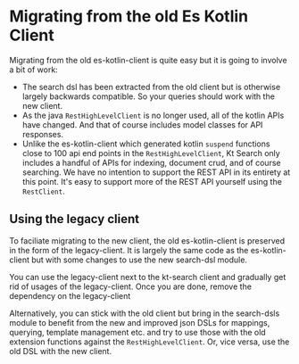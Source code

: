 # Migrating from the old Es Kotlin Client 

Migrating from the old es-kotlin-client is quite easy but it is going to involve a bit of work:

- The search dsl has been extracted from the old client but is otherwise largely backwards compatible. So your queries should work with the new client.
- As the java `RestHighLevelClient` is no longer used, all of the kotlin APIs have changed. And that of course includes model classes for API responses.
- Unlike the es-kotlin-client which generated kotlin `suspend` functions close to 100 api end points in the `RestHighLevelClient`, Kt Search only includes a handful of APIs for indexing, document crud, and of course searching. We have no intention to support the REST API in its entirety at this point. It's easy to support more of the REST API yourself using the `RestClient`.

## Using the legacy client

To faciliate migrating to the new client, the old es-kotlin-client is preserved in the form of the legacy-client. It is largely the same code as the es-kotlin-client but with some changes to use the new search-dsl module.

You can use the legacy-client next to the kt-search client and gradually get rid of usages of the legacy-client. Once you are done, remove the dependency on the legacy-client

Alternatively, you can stick with the old client but bring in the search-dsls module to benefit from the new and improved json DSLs for mappings, querying, template management etc. and try to use those with the old extension functions against the `RestHighLevelClient`. Or, vice versa, use the old DSL with the new client.

